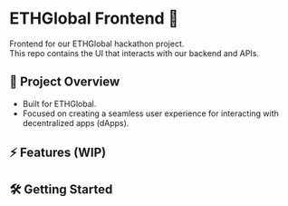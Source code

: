 # ETHGlobal Frontend 🚀

Frontend for our ETHGlobal hackathon project.  
This repo contains the UI that interacts with our backend and APIs.

## 📌 Project Overview

- Built for ETHGlobal.
- Focused on creating a seamless user experience for interacting with decentralized apps (dApps).

## ⚡ Features (WIP)

## 🛠️ Getting Started

